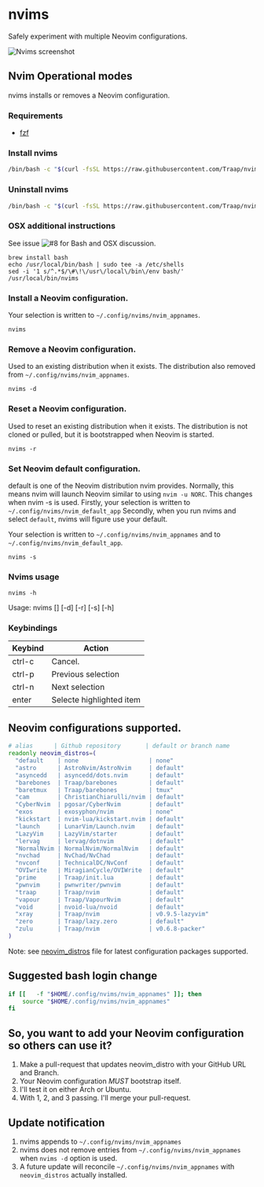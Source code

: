 # nvims
Safely experiment with multiple Neovim configurations.

![Nvims screenshot](https://github.com/Traap/nvims/blob/master/nvims.png)

## Nvim Operational modes
nvims installs or removes a Neovim configuration.

### Requirements
- [fzf](https://github.com/junegunn/fzf)

### Install nvims

```bash
/bin/bash -c "$(curl -fsSL https://raw.githubusercontent.com/Traap/nvims/master/install.sh)"
```
### Uninstall nvims
```bash
/bin/bash -c "$(curl -fsSL https://raw.githubusercontent.com/Traap/nvims/master/uninstall.sh)"
```

### OSX additional instructions
See issue ![#8](https://github.com/Traap/nvims/issues/8) for Bash and OSX discussion.

```
brew install bash
echo /usr/local/bin/bash | sudo tee -a /etc/shells
sed -i '1 s/^.*$/\#\!\/usr\/local\/bin\/env bash/' /usr/local/bin/nvims
```

### Install a Neovim configuration.
Your selection is written to `~/.config/nvims/nvim_appnames`.

```
nvims
```

### Remove a Neovim configuration.
Used to an existing distribution when it exists.  The distribution also removed
from `~/.config/nvims/nvim_appnames`.
```
nvims -d
```

### Reset a Neovim configuration.
Used to reset an existing distribution when it exists.  The distribution is not
cloned or pulled, but it is bootstrapped when Neovim is started.
```
nvims -r
```

### Set Neovim default configuration.
 default is one of the Neovim distribution nvim provides.  Normally, this means
 nvim will launch Neovim similar to using `nvim -u NORC`.  This changes when
 nvim -s is used.  Firstly, your selection is written to
 `~/.config/nvims/nvim_default_app` Secondly, when you run nvims and select
 `default`, nvims will figure use your default.

Your selection is written to `~/.config/nvims/nvim_appnames` and to
`~/.config/nvims/nvim_default_app`.
```
nvims -s
```

### Nvims usage
```
nvims -h
```
Usage: nvims [] [-d] [-r] [-s] [-h]

### Keybindings
| Keybind | Action
| ---     | ---
| ctrl-c  | Cancel.
| ctrl-p  | Previous selection
| ctrl-n  | Next selection
| enter   | Selecte highlighted item

## Neovim configurations supported.
```bash
# alias      | Github repository       | default or branch name
readonly neovim_distros=(
  "default    | none                    | none"
  "astro      | AstroNvim/AstroNvim     | default"
  "asyncedd   | asyncedd/dots.nvim      | default"
  "barebones  | Traap/barebones         | default"
  "baretmux   | Traap/barebones         | tmux"
  "cam        | ChristianChiarulli/nvim | default"
  "CyberNvim  | pgosar/CyberNvim        | default"
  "exos       | exosyphon/nvim          | none"
  "kickstart  | nvim-lua/kickstart.nvim | default"
  "launch     | LunarVim/Launch.nvim    | default"
  "LazyVim    | LazyVim/starter         | default"
  "lervag     | lervag/dotnvim          | default"
  "NormalNvim | NormalNvim/NormalNvim   | default"
  "nvchad     | NvChad/NvChad           | default"
  "nvconf     | TechnicalDC/NvConf      | default"
  "OVIwrite   | MiragianCycle/OVIWrite  | default"
  "prime      | Traap/init.lua          | default"
  "pwnvim     | pwnwriter/pwnvim        | default"
  "traap      | Traap/nvim              | default"
  "vapour     | Traap/VapourNvim        | default"
  "void       | nvoid-lua/nvoid         | default"
  "xray       | Traap/nvim              | v0.9.5-lazyvim"
  "zero       | Traap/lazy.zero         | default"
  "zulu       | Traap/nvim              | v0.6.8-packer"
)
```
Note: see
[neovim_distros](https://github.com/Traap/nvims/blob/master/neovim_distros)
file for latest configuration packages supported.

## Suggested bash login change
```bash
if [[   -f "$HOME/.config/nvims/nvim_appnames" ]]; then
	source "$HOME/.config/nvims/nvim_appnames"
fi
```

## So, you want to add your Neovim configuration so others can use it?
1. Make a pull-request that updates neovim_distro with your GitHub URL and Branch.
2. Your Neovim configuration *MUST* bootstrap itself.
3. I'll test it on either Arch or Ubuntu.
4. With 1, 2, and 3 passing. I'll merge your pull-request.

## Update notification
1. nvims appends to ```~/.config/nvims/nvim_appnames```
2. nvims does not remove entries from ```~/.config/nvims/nvim_appnames``` when
   ```nvims -d``` option is used.
3. A future update will reconcile ```~/.config/nvims/nvim_appnames``` with
   ```neovim_distros``` actually installed.


